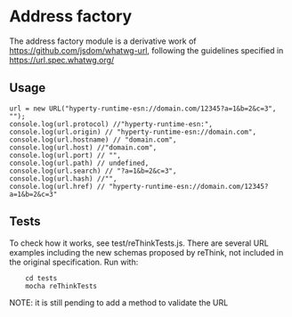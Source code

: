 # Address factory
The address factory module is a derivative work of https://github.com/jsdom/whatwg-url, following the guidelines specified in https://url.spec.whatwg.org/

## Usage

	url = new URL("hyperty-runtime-esn://domain.com/12345?a=1&b=2&c=3", "");
	console.log(url.protocol) //"hyperty-runtime-esn:",
	console.log(url.origin) // "hyperty-runtime-esn://domain.com",
	console.log(url.hostname) // "domain.com",
	console.log(url.host) //"domain.com",
	console.log(url.port) // "",
	console.log(url.path) // undefined,
	console.log(url.search) // "?a=1&b=2&c=3", 
	console.log(url.hash) //"", 
	console.log(url.href) // "hyperty-runtime-esn://domain.com/12345?a=1&b=2&c=3"

## Tests

To check how it works, see test/reThinkTests.js. There are several URL examples including the new schemas proposed by reThink, not included in the original specification. Run with:

        cd tests
        mocha reThinkTests

NOTE: it is still pending to add a method to validate the URL